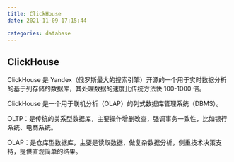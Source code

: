 ```yaml
---
title: ClickHouse
date: 2021-11-09 17:15:44

categories: database
---
```


## ClickHouse

ClickHouse 是 Yandex（俄罗斯最大的搜索引擎）开源的一个用于实时数据分析的基于列存储的数据库，其处理数据的速度比传统方法快 100-1000 倍。

ClickHouse 是一个用于联机分析（OLAP）的列式数据库管理系统（DBMS）。

OLTP：是传统的关系型数据库，主要操作增删改查，强调事务一致性，比如银行系统、电商系统。

OLAP：是仓库型数据库，主要是读取数据，做复杂数据分析，侧重技术决策支持，提供直观简单的结果。
